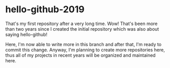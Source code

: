 # hello-github-2019
That's my first repository after a very long time. Wow! That's been more than two years since I created the initial repository which was also about saying hello-github!

Here, I'm now able to write more in this branch and after that, I'm ready to commit this change.
Anyway, I'm planning to create more repositories here, thus all of my projects in recent years will be organized and maintained here.
